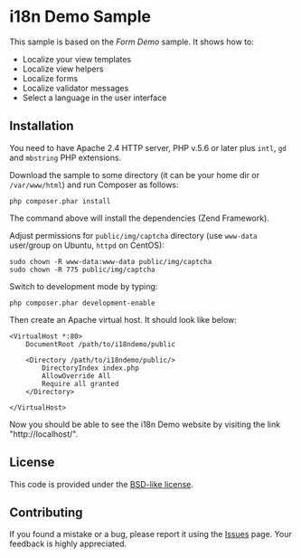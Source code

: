 i18n Demo Sample
==================================================

This sample is based on the *Form Demo* sample. It shows how to:

 * Localize your view templates
 * Localize view helpers
 * Localize forms
 * Localize validator messages
 * Select a language in the user interface 

## Installation

You need to have Apache 2.4 HTTP server, PHP v.5.6 or later plus `intl`, `gd` and `mbstring` PHP extensions.

Download the sample to some directory (it can be your home dir or `/var/www/html`) and run Composer as follows:

```
php composer.phar install
```

The command above will install the dependencies (Zend Framework).

Adjust permissions for `public/img/captcha` directory (use `www-data` user/group on Ubuntu, `httpd` on CentOS):

```
sudo chown -R www-data:www-data public/img/captcha
sudo chown -R 775 public/img/captcha 
```

Switch to development mode by typing:

```
php composer.phar development-enable
```

Then create an Apache virtual host. It should look like below:

```
<VirtualHost *:80>
    DocumentRoot /path/to/i18ndemo/public
    
    <Directory /path/to/i18ndemo/public/>
        DirectoryIndex index.php
        AllowOverride All
        Require all granted
    </Directory>

</VirtualHost>
```

Now you should be able to see the i18n Demo website by visiting the link "http://localhost/". 
 
## License

This code is provided under the [BSD-like license](https://en.wikipedia.org/wiki/BSD_licenses). 

## Contributing

If you found a mistake or a bug, please report it using the [Issues](https://github.com/olegkrivtsov/using-zf3-book-samples/issues) page. Your feedback is highly appreciated.
